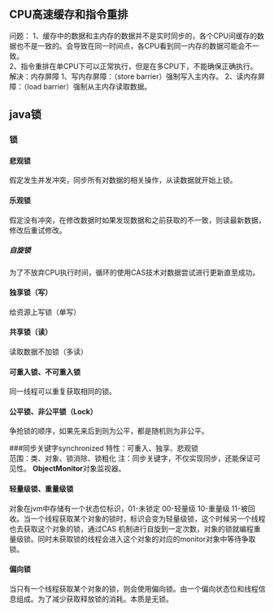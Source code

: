 ## CPU高速缓存和指令重排
问题：
1、缓存中的数据和主内存的数据并不是实时同步的，各个CPU间缓存的数据也不是一致的。会导致在同一时间点，各CPU看到同一内存的数据可能会不一致。  
2、指令重排在单CPU下可以正常执行，但是在多CPU下，不能确保正确执行。
解决：内存屏障
1、写内存屏障：（store barrier）强制写入主内存。
2、读内存屏障：（load barrier）强制从主内存读取数据。

## java锁
### 锁
#### 悲观锁
假定发生并发冲突，同步所有对数据的相关操作，从读数据就开始上锁。
#### 乐观锁
假定没有冲突，在修改数据时如果发现数据和之前获取的不一致，则读最新数据，修改后重试修改。
##### 自旋锁
为了不放弃CPU执行时间，循环的使用CAS技术对数据尝试进行更新直至成功。
#### 独享锁（写）
给资源上写锁（单写）
#### 共享锁（读）
读取数据不加锁（多读）
#### 可重入锁、不可重入锁
同一线程可以重复获取相同的锁。
#### 公平锁、非公平锁（Lock）
争抢锁的顺序，如果先来后到则为公平，都是随机则为非公平。


###同步关键字synchronized
特性：可重入、独享、悲观锁  
范围：类、对象、锁消除、锁粗化
注：同步关键字，不仅实现同步，还能保证可见性。
**ObjectMonitor**对象监视器。
#### 轻量级锁、重量级锁
对象在jvm中存储有一个状态位标识，01-未锁定 00-轻量级 10-重量级 11-被回收。当一个线程获取某个对象的锁时，标识会变为轻量级锁，这个时候另一个线程也去获取这个对象的锁，通过CAS
机制进行自旋到一定次数，对象的锁就编程重量级锁。同时未获取锁的线程会进入这个对象的对应的monitor对象中等待争取锁。
#### 偏向锁
当只有一个线程获取某个对象的锁，则会使用偏向锁。由一个偏向状态位和线程信息组成。为了减少获取释放锁的消耗。本质是无锁。
